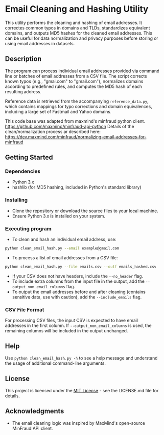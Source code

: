 # Email Cleaning and Hashing Utility

This utility performs the cleaning and hashing of email addresses. It correctes common typos in domains and TLDs, standardizes equivalent domains, and outputs MD5 hashes for the cleaned email addresses. This can be useful for data normalization and privacy purposes before storing or using email addresses in datasets.

## Description

The program can process individual email addresses provided via command line or batches of email addresses from a CSV file. The script corrects known typos (e.g., "gmai.com" to "gmail.com"), normalizes domains according to predefined rules, and computes the MD5 hash of each resulting address.

Reference data is retrieved from the accompanying `reference_data.py`, which contains mappings for typo corrections and domain equivalences, including a large set of Fastmail and Yahoo domains.

This code base was adapted from maxmind's minfraud python client.  
https://github.com/maxmind/minfraud-api-python
Details of the clean/normalization process ar described here:
https://dev.maxmind.com/minfraud/normalizing-email-addresses-for-minfraud

## Getting Started

### Dependencies

- Python 3.x
- hashlib (for MD5 hashing, included in Python's standard library)

### Installing

- Clone the repository or download the source files to your local machine.
- Ensure Python 3.x is installed on your system.

### Executing program

- To clean and hash an individual email address, use:
```bash
python clean_email_hash.py --email example@gmail.com
```
- To process a list of email addresses from a CSV file:
```bash
python clean_email_hash.py --file emails.csv --outf emails_hashed.csv
```
- If your CSV does not have headers, include the `--no_header` flag.
- To include extra columns from the input file in the output, add the `--output_non_email_columns` flag.
- To output the email addresses before and after cleaning (contains sensitive data, use with caution), add the `--include_emails` flag.

### CSV File Format

For processing CSV files, the input CSV is expected to have email addresses in the first column. If `--output_non_email_columns` is used, the remaining columns will be included in the output unchanged.

## Help

Use `python clean_email_hash.py -h` to see a help message and understand the usage of additional command-line arguments.

## License

This project is licensed under the [MIT License](LICENSE.md) - see the LICENSE.md file for details.

## Acknowledgments

- The email cleaning logic was inspired by MaxMind's open-source MinFraud API client.